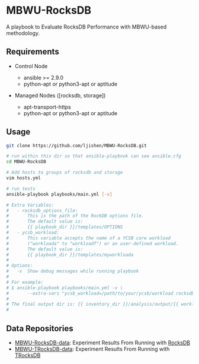 # MBWU-RocksDB

A playbook to Evaluate RocksDB Performance with MBWU-based methodology.


## Requirements

- Control Node
  - ansible >= 2.9.0
  - python-apt or python3-apt or aptitude

- Managed Nodes ([rocksdb, storage])
  - apt-transport-https
  - python-apt or python3-apt or aptitude


## Usage

```bash
git clone https://github.com/ljishen/MBWU-RocksDB.git

# run within this dir so that ansible-playbook can see ansible.cfg
cd MBWU-RocksDB

# Add hosts to groups of rocksdb and storage
vim hosts.yml

# run tests
ansible-playbook playbooks/main.yml [-v]

# Extra Variables:
#   - rocksdb_options_file:
#       This is the path of the RockDB options file.
#       The default value is:
#       {{ playbook_dir }}/templates/OPTIONS
#   - ycsb_workload:
#       This variable accepts the name of a YCSB core workload
#       ("workloada" to "workloadf") or an user-defined workload.
#       The default value is:
#       {{ playbook_dir }}/templates/myworkloada
#
# Options:
#   -v  Show debug messages while running playbook
#
# For example:
# $ ansible-playbook playbooks/main.yml -v \
#       --extra-vars "ycsb_workload=/path/to/your/ycsb/workload rocksdb_options_file=/path/to/your/optionsfile"
#
# The final output dir is: {{ inventory_dir }}/analysis/output/{{ workload_name }}
#
```

## Data Repositories

- [MBWU-RocksDB-data](https://github.com/ljishen/MBWU-RocksDB-data): Experiment Results From Running with [RocksDB](https://github.com/facebook/rocksdb)
- [MBWU-TRocksDB-data](https://github.com/ljishen/MBWU-TRocksDB-data): Experiment Results From Running with [TRocksDB](https://github.com/KioxiaAmerica/trocksdb)
